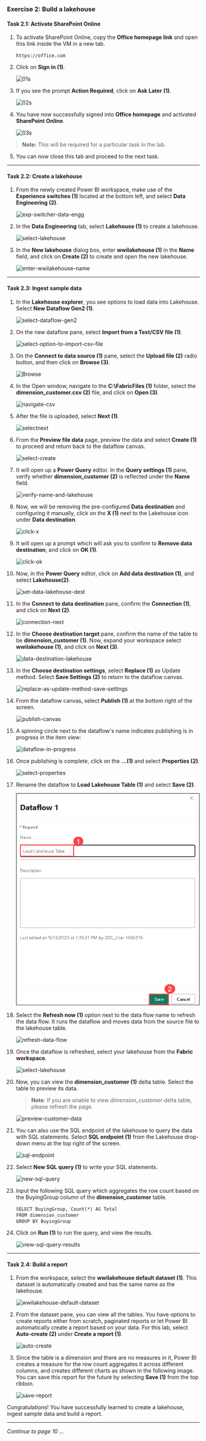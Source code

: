 ### Exercise 2: Build a lakehouse

#### Task 2.1: Activate SharePoint Online

1. To activate SharePoint Online, copy the **Office homepage link** and open this link inside the VM in a new tab.

   ```
   https://office.com
   ```

2. Click on **Sign in (1)**.

   ![01s](https://github.com/CloudLabsAI-Azure/MIDP-Lab-With-Microsoft-Fabric/blob/dev/media/09/01s.png?raw=true)

3. If you see the prompt **Action Required**, click on **Ask Later (1)**.

   ![02s](https://github.com/CloudLabsAI-Azure/MIDP-Lab-With-Microsoft-Fabric/blob/dev/media/09/02s.png?raw=true)

4. You have now successfully signed into **Office homepage** and activated **SharePoint Online**.

   ![03s](https://github.com/CloudLabsAI-Azure/MIDP-Lab-With-Microsoft-Fabric/blob/dev/media/09/03s.png?raw=true)

>**Note:** This will be required for a particular task in the lab.

5. You can now close this tab and proceed to the next task.

----

#### Task 2.2: Create a lakehouse

1. From the newly created Power BI workspace, make use of the **Experience switches (1)** located at the bottom left, and select **Data Engineering (2)**.

   ![exp-switcher-data-engg](https://github.com/CloudLabsAI-Azure/MIDP-Lab-With-Microsoft-Fabric/blob/dev/media/09/01.png?raw=true)

2. In the **Data Engineering** tab, select **Lakehouse (1)** to create a lakehouse.

   ![select-lakehouse](https://github.com/CloudLabsAI-Azure/MIDP-Lab-With-Microsoft-Fabric/blob/dev/media/09/02.png?raw=true)

3. In the **New lakehouse** dialog box, enter **wwilakehouse (1)** in the **Name** field, and click on **Create (2)** to create and open the new lakehouse.

   ![enter-wwilakehouse-name](https://github.com/CloudLabsAI-Azure/MIDP-Lab-With-Microsoft-Fabric/blob/dev/media/09/03.png?raw=true)

----

#### Task 2.3: Ingest sample data

1. In the **Lakehouse explorer**, you see options to load data into Lakehouse. Select **New Dataflow Gen2 (1)**.

   ![select-dataflow-gen2](https://github.com/CloudLabsAI-Azure/MIDP-Lab-With-Microsoft-Fabric/blob/dev/media/09/04.png?raw=true)

2. On the new dataflow pane, select **Import from a Text/CSV file (1)**.

   ![select-option-to-import-csv-file](https://github.com/CloudLabsAI-Azure/MIDP-Lab-With-Microsoft-Fabric/blob/dev/media/09/05.png?raw=true)

3. On the **Connect to data source (1)** pane, select the **Upload file (2)** radio button, and then click on **Browse (3)**.

   ![Browse](https://github.com/CloudLabsAI-Azure/MIDP-Lab-With-Microsoft-Fabric/blob/dev/media/09/06.png?raw=true)

4. In the Open window, navigate to the **C:\FabricFiles (1)** folder, select the **dimension_customer.csv (2)** file, and click on **Open (3)**.

   ![navigate-csv](https://github.com/CloudLabsAI-Azure/MIDP-Lab-With-Microsoft-Fabric/blob/dev/media/09/07.png?raw=true)

5. After the file is uploaded, select **Next (1)**.

   ![selectnext](https://github.com/CloudLabsAI-Azure/MIDP-Lab-With-Microsoft-Fabric/blob/dev/media/09/08.png?raw=true)

6. From the **Preview file data** page, preview the data and select **Create (1)** to proceed and return back to the dataflow canvas.

   ![select-create](https://github.com/CloudLabsAI-Azure/MIDP-Lab-With-Microsoft-Fabric/blob/dev/media/09/09.png?raw=true)

7. It will open up a **Power Query** editor. In the **Query settings (1)** pane, verify whether **dimension_customer (2)** is reflected under the **Name** field. 

   ![verify-name-and-lakehouse](https://github.com/CloudLabsAI-Azure/MIDP-Lab-With-Microsoft-Fabric/blob/dev/media/09/10.png?raw=true)

8. Now, we will be removing the pre-configured **Data destination** and configuring it manually, click on the **X (1)** next to the Lakehouse icon under **Data destination**.

   ![click-x](https://github.com/CloudLabsAI-Azure/MIDP-Lab-With-Microsoft-Fabric/blob/dev/media/09/11.png?raw=true)

9. It will open up a prompt which will ask you to  confirm to **Remove data destination**, and click on **OK (1)**.

   ![click-ok](https://github.com/CloudLabsAI-Azure/MIDP-Lab-With-Microsoft-Fabric/blob/dev/media/09/12.png?raw=true)
   
10. Now, in the **Power Query** editor, click on **Add data destination (1)**, and select **Lakehouse(2)**.

    ![set-data-lakehouse-dest](https://github.com/CloudLabsAI-Azure/MIDP-Lab-With-Microsoft-Fabric/blob/dev/media/09/13.png?raw=true)

11. In the **Connect to data destination** pane, confirm the **Connection (1)**, and click on **Next (2)**.

    ![connection-next](https://github.com/CloudLabsAI-Azure/MIDP-Lab-With-Microsoft-Fabric/blob/dev/media/09/14.png?raw=true)

12. In the **Choose destination target** pane, confirm the name of the table to be **dimension_customer (1)**. Now, expand your workspace select **wwilakehouse (1)**, and click on **Next (3)**.

    ![data-destination-lakehouse](https://github.com/CloudLabsAI-Azure/MIDP-Lab-With-Microsoft-Fabric/blob/dev/media/09/15.png?raw=true)

14. In the **Choose destination settings**, select **Replace (1)** as Update method. Select **Save Settings (2)** to return to the dataflow canvas.

    ![replace-as-update-method-save-settings](https://github.com/CloudLabsAI-Azure/MIDP-Lab-With-Microsoft-Fabric/blob/dev/media/09/16.png?raw=true)

15. From the dataflow canvas, select **Publish (1)** at the bottom right of the screen.

    ![publish-canvas](https://github.com/CloudLabsAI-Azure/MIDP-Lab-With-Microsoft-Fabric/blob/dev/media/09/17.png?raw=true)

16. A spinning circle next to the dataflow's name indicates publishing is in progress in the item view:

    ![dataflow-in-progress](https://github.com/CloudLabsAI-Azure/MIDP-Lab-With-Microsoft-Fabric/blob/dev/media/09/18.png?raw=true)

17. Once publishing is complete, click on the **...(1)** and select **Properties (2)**.

    ![select-properties](https://github.com/CloudLabsAI-Azure/MIDP-Lab-With-Microsoft-Fabric/blob/dev/media/09/19.png?raw=true)

18. Rename the dataflow to **Load Lakehouse Table (1)** and select **Save (2)**.

    ![](../media/09/E2(2)-T2.3-S17.png)

19. Select the **Refresh now (1)** option next to the data flow name to refresh the data flow. It runs the dataflow and moves data from the source file to the lakehouse table.

    ![refresh-data-flow](https://github.com/CloudLabsAI-Azure/MIDP-Lab-With-Microsoft-Fabric/blob/dev/media/09/21.png?raw=true)

20.  Once the dataflow is refreshed, select your lakehouse from the **Fabric workspace**.

     ![select-lakehouse](https://github.com/CloudLabsAI-Azure/MIDP-Lab-With-Microsoft-Fabric/blob/dev/media/09/22.png?raw=true)

21. Now, you can view the **dimension_customer (1)** delta table. Select the table to preview its data.

     >**Note**: If you are unable to view _dimension_customer_ delta table, please refresh the page.

     ![preview-customer-data](https://github.com/CloudLabsAI-Azure/MIDP-Lab-With-Microsoft-Fabric/blob/dev/media/09/23.png?raw=true)

23. You can also use the SQL endpoint of the lakehouse to query the data with SQL statements. Select **SQL endpoint (1)** from the Lakehouse drop-down menu at the top right of the screen.

    ![sql-endpoint](https://github.com/CloudLabsAI-Azure/MIDP-Lab-With-Microsoft-Fabric/blob/dev/media/09/24.png?raw=true)

24. Select **New SQL query (1)** to write your SQL statements.

    ![new-sql-query](https://github.com/CloudLabsAI-Azure/MIDP-Lab-With-Microsoft-Fabric/blob/dev/media/09/25.png?raw=true)

25. Input the following SQL query which aggregates the row count based on the BuyingGroup column of the **dimension_customer** table.

    ```
    SELECT BuyingGroup, Count(*) AS Total
    FROM dimension_customer
    GROUP BY BuyingGroup
    ```

26. Click on **Run (1)** to run the query, and view the results.

    ![view-sql-query-results](https://github.com/CloudLabsAI-Azure/MIDP-Lab-With-Microsoft-Fabric/blob/dev/media/09/26.png?raw=true)

----

#### Task 2.4: Build a report

1. From the workspace, select the **wwilakehouse default dataset (1)**. This dataset is automatically created and has the same name as the lakehouse.

   ![wwilakehouse-default-dataset](https://github.com/CloudLabsAI-Azure/MIDP-Lab-With-Microsoft-Fabric/blob/dev/media/09/27.png?raw=true)

2. From the dataset pane, you can view all the tables. You have options to create reports either from scratch, paginated reports or let Power BI automatically create a report based on your data. For this lab, select **Auto-create (2)** under **Create a report (1)**.

   ![auto-create](https://github.com/CloudLabsAI-Azure/MIDP-Lab-With-Microsoft-Fabric/blob/dev/media/09/28.png?raw=true)

3. Since the table is a dimension and there are no measures in it, Power BI creates a measure for the row count aggregates it across different columns, and creates different charts as shown in the following image. You can save this report for the future by selecting **Save (1)** from the top ribbon.

   ![save-report](https://github.com/CloudLabsAI-Azure/MIDP-Lab-With-Microsoft-Fabric/blob/dev/media/09/29.png?raw=true)

Congratulations! You have successfully learned to create a lakehouse, ingest sample data and build a report.

----

*Continue to page 10 ...*
